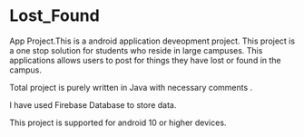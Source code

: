 # Lost_Found
App Project.This is a android application deveopment project.
This project is a one stop solution for students who reside in large campuses.
This applications allows users to post for things they have lost or found in the campus.

Total project is purely written in Java with necessary comments .

I have used Firebase Database to store data.

This project is supported for android 10 or higher devices.

